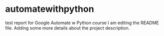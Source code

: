 # automatewithpython
test report for Google Automate w Python course
I am editing the README file. Adding some more details about the project description.
